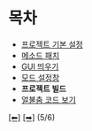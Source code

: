 # 목차
 - [프로젝트 기본 설정](https://github.com/NoBrain0917/ADOFAI-Mod-Development-Guide/blob/main/dev1.md)
 - [메소드 패치](https://github.com/NoBrain0917/ADOFAI-Mod-Development-Guide/blob/main/dev2.md)
 - [GUI 띄우기](https://github.com/NoBrain0917/ADOFAI-Mod-Development-Guide/blob/main/dev3.md)
 - [모드 설정창](https://github.com/NoBrain0917/ADOFAI-Mod-Development-Guide/blob/main/dev4.md)
 - **프로젝트 빌드**
 - [얼불춤 코드 보기](https://github.com/NoBrain0917/ADOFAI-Mod-Development-Guide/blob/main/dev6.md)


[[⬅]](https://github.com/NoBrain0917/ADOFAI-Mod-Development-Guide/blob/main/dev4.md) [[➡]](https://github.com/NoBrain0917/ADOFAI-Mod-Development-Guide/blob/main/dev6.md) (5/6)
